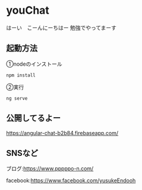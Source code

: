 # youChat
はーい　こーんにーちはー
勉強でやってまーす

## 起動方法  

①nodeのインストール  
	
	npm install
	
②実行
	
	ng serve

## 公開してるよー
https://angular-chat-b2b84.firebaseapp.com/

## SNSなど

ブログ:https://www.pppppo-n.com/

facebook:https://www.facebook.com/yusukeEndooh
